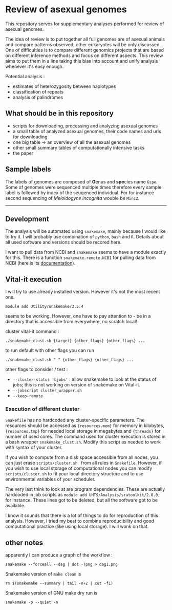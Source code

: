 # Review of asexual genomes

This repository serves for supplementary analyses performed for review of asexual genomes.

The idea of review is to put together all full genomes are of asexual animals and compare patterns observed, other eukaryotes will be only discussed.
One of difficulties is to compare different genomics projects that are based on different inference methods and focus on different aspects.
This review aims to put them in a line taking this bias into account and unify analysis whenever it's easy enough.

Potential analysis :

- estimates of heterozygosity between haplotypes
- classification of repeats
- analysis of palindromes

## What should be in this repository

- scripts for downloading, processing and analyzing asexual genomes
- a small table of analyzed asexual genomes, their code names and urls for downloading
- one big table -> an overview of all the asexual genomes
- other small summary tables of computationally intensive tasks
- the paper

## Sample labels

The labels of genomes are composed of **G**enus and **spe**cies name `Gspe`. Some of genomes were sequenced multiple times therefore every sample label is followed by index of the seuqenced individual. For for instance second sequencing of _Meloidogyne incognita_ wouble be `Minc2`.

***

## Development

The analysis will be automated using `snakemake`, mainly because I would like to try it.
I will probably use combination of `python`, `bash` and `R`.
Details about all used software and versions should be recored here.

I want to pull data from NCBI and `snakemake` seems to have a module exactly for this. There is a function `snakemake.remote.NCBI` for pulling data from NCBI (here is its [documentation](http://snakemake.readthedocs.io/en/stable/snakefiles/remote_files.html#genbank-ncbi-entrez)).

## Vital-it execution

I will try to use already installed version. However it's not the most recent one.

```
module add Utility/snakemake/3.5.4
```

seems to be working. However, one have to pay attention to - be in a directory that is accessible from everywhere, no scratch local!

cluster vital-it command :

```
./snakemake_clust.sh {target} {other_flags} {other_flags} ...
```

to run default with other flags you can run

```
./snakemake_clust.sh " " {other_flags} {other_flags} ...
```

other flags to consider / test :

- `--cluster-status 'bjobs'` : allow snakemake to look at the status of jobs; this is not working on version of snakemake on Vital-it.
- `--jobscript cluster_wrapper.sh`
- `--keep-remote`

### Execution of different cluster

`Snakefile` has no hardcoded any cluster-specific parameters. The resources should be accessed as `{resources.mem}` for memory in kilobytes, `{resources.tmp}` for needed local storage in megabytes and `{threads}` for number of used cores. The command used for cluster execution is stored in a bash wrapper `snakemake_clust.sh`. Modify this script as needed to work with syntax of your cluster.

If you wish to compute from a disk space accessible from all nodes, you can just erase `scripts/cluster.sh ` from all rules in `Snakefile`. However, if you wish to use local storage of computational nodes you can modify `scripts/cluster.sh` to fit your local directory structure and to use environmental variables of your scheduler.

The very last think to look at are program dependencies. These are actually hardcoded in job scripts as `module add UHTS/Analysis/sratoolkit/2.8.0;` for instance. These lines got to be deleted, but all the software got to be available.

I know it sounds that there is a lot of things to do for reproduction of this analysis. However, I tried my best to combine reproducibility and good computational practice (like using local storage). I will wonk on that.

## other notes

apparently I can produce a graph of the workflow :

```
snakemake --forceall --dag | dot -Tpng > dag1.png
```

Snakemake version of `make clean` is

```
rm $(snakemake --summary | tail -n+2 | cut -f1)
```

Snakemake version of GNU make dry run is

```
snakemake -p --quiet -n
```
